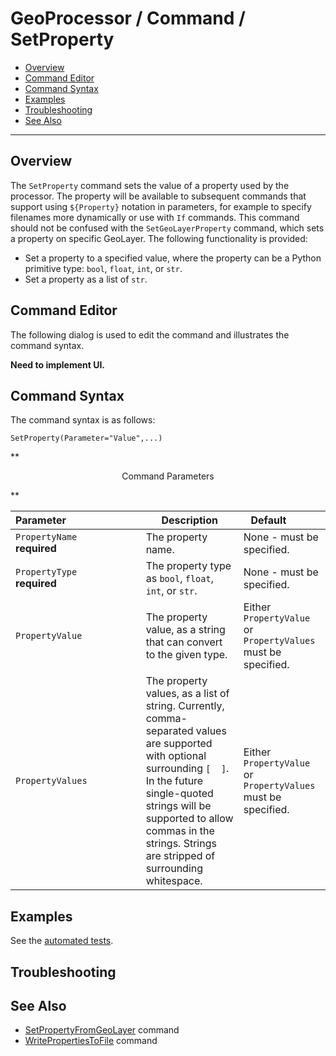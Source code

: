 # GeoProcessor / Command / SetProperty #

* [Overview](#overview)
* [Command Editor](#command-editor)
* [Command Syntax](#command-syntax)
* [Examples](#examples)
* [Troubleshooting](#troubleshooting)
* [See Also](#see-also)

-------------------------

## Overview ##

The `SetProperty` command sets the value of a property used by the processor. The
property will be available to subsequent commands that support using `${Property}` notation in
parameters, for example to specify filenames more dynamically or use with `If` commands. This
command should not be confused with the `SetGeoLayerProperty` command, which sets a
property on specific GeoLayer. The following functionality is provided:

* Set a property to a specified value, where the property can be a Python primitive type: `bool`, `float`,
`int`, or `str`.
* Set a property as a list of `str`.

## Command Editor ##

The following dialog is used to edit the command and illustrates the command syntax.

**Need to implement UI.**

## Command Syntax ##

The command syntax is as follows:

```text
SetProperty(Parameter="Value",...)
```
**<p style="text-align: center;">
Command Parameters
</p>**

| **Parameter**&nbsp;&nbsp;&nbsp;&nbsp;&nbsp;&nbsp;&nbsp;&nbsp;&nbsp;&nbsp;&nbsp;&nbsp;&nbsp;&nbsp;&nbsp;&nbsp;&nbsp;&nbsp;&nbsp;&nbsp;&nbsp;&nbsp;&nbsp;&nbsp;&nbsp;&nbsp; | **Description** | **Default**&nbsp;&nbsp;&nbsp;&nbsp;&nbsp;&nbsp;&nbsp;&nbsp;&nbsp;&nbsp; |
| --------------|-----------------|----------------- |
| `PropertyName`<br>**required** | The property name. | None - must be specified. |
| `PropertyType`<br>**required** | The property type as `bool`, `float`, `int`, or `str`. | None - must be specified. |
| `PropertyValue` | The property value, as a string that can convert to the given type. | Either `PropertyValue` or `PropertyValues` must be specified. |
| `PropertyValues` | The property values, as a list of string.  Currently, comma-separated values are supported with optional surrounding `[  ]`. In the future single-quoted strings will be supported to allow commas in the strings.  Strings are stripped of surrounding whitespace. | Either `PropertyValue` or `PropertyValues` must be specified. |


## Examples ##

See the [automated tests](https://github.com/OpenWaterFoundation/owf-app-geoprocessor-python-test/tree/master/test/commands/SetProperty).

## Troubleshooting ##

## See Also ##

* [SetPropertyFromGeoLayer](../SetPropertyFromGeoLayer/SetPropertyFromGeoLayer.md) command
* [WritePropertiesToFile](../WritePropertiesToFile/WritePropertiesToFile.md) command
